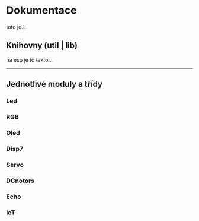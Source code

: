 # Dokumentace

toto je...

## Knihovny (util | lib)

na esp je to takto...

---
## Jednotlivé moduly a třídy

### Led

### RGB

### Oled

### Disp7

### Servo

### DCnotors

### Echo

### IoT